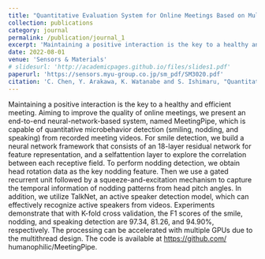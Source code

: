 ```yaml
---
title: "Quantitative Evaluation System for Online Meetings Based on Multimodal Microbehavior Analysis"
collection: publications
category: journal
permalink: /publication/journal_1
excerpt: 'Maintaining a positive interaction is the key to a healthy and efficient meeting...'
date: 2022-08-01
venue: 'Sensors & Materials'
# slidesurl: 'http://academicpages.github.io/files/slides1.pdf'
paperurl: 'https://sensors.myu-group.co.jp/sm_pdf/SM3020.pdf'
citation: 'C. Chen, Y. Arakawa, K. Watanabe and S. Ishimaru, "Quantitative Evaluation System for Online Meetings Based on Multimodal Microbehavior Analysis", Sensors & Materials, 34.'
---
```


Maintaining a positive interaction is the key to a healthy and efficient meeting. Aiming to improve the quality of online meetings, we present an end-to-end neural-network-based system, named MeetingPipe, which is capable of quantitative microbehavior detection (smiling, nodding, and speaking) from recorded meeting videos. For smile detection, we build a neural network framework that consists of an 18-layer residual network for feature representation, and a selfattention layer to explore the correlation between each receptive field. To perform nodding detection, we obtain head rotation data as the key nodding feature. Then we use a gated recurrent unit followed by a squeeze-and-excitation mechanism to capture the temporal information of nodding patterns from head pitch angles. In addition, we utilize TalkNet, an active speaker detection model, which can effectively recognize active speakers from videos. Experiments demonstrate that with K-fold cross validation, the F1 scores of the smile, nodding, and speaking detection are 97.34, 81.26, and 94.90%, respectively. The processing can be accelerated with multiple GPUs due to the multithread design. The code is available at https://github.com/ humanophilic/MeetingPipe.